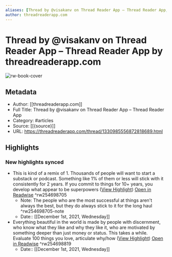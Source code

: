 ```yaml
---
aliases: [Thread by @visakanv on Thread Reader App – Thread Reader App, Thread by @visakanv on Thread Reader App – Thread Reader App]
author: threadreaderapp.com
---
```

# Thread by @visakanv on Thread Reader App – Thread Reader App by threadreaderapp.com

![rw-book-cover](https://readwise-assets.s3.amazonaws.com/static/images/article0.00998d930354.png)

## Metadata
- Author: [[threadreaderapp.com]]
- Full Title: Thread by @visakanv on Thread Reader App – Thread Reader App
- Category: #articles
- Source: [[{source}]]
- URL: https://threadreaderapp.com/thread/1330985556872818689.html

## Highlights
### New highlights synced
- This is kind of a remix of 1. Thousands of people will want to start a substack or podcast. Something like 1% of them or less will stick with it consistently for 2 years. If you commit to things for 10+ years, you develop what appear to be superpowers ([View Highlight](https://threadreaderapp.com/thread/1330985556872818689.html?__readwiseLocation=6%2F11%2F1%2F1%2F11%3A1%2C11%2F1%2F1%2F11%3A7#:~:text=This%20is%20kind%20of%20a%2Cwhat%20appear%20to%20be%20superpowers)) [Open in Readwise](https://readwise.io/open/254698705) ^rw254698705
    - Note: The people who are the most successful at things aren't always the best, but they do always stick to it for the long haul ^rw254698705-note
    - Date:: [[December 1st, 2021, Wednesday]]
- Everything beautiful in the world is made by people with discernment, who know what they like and why they like it, who are motivated by something deeper than just money or status. 
  This takes a while. Evaluate 100 things you love, articulate why/how ([View Highlight](https://threadreaderapp.com/thread/1330985556872818689.html?__readwiseLocation=6%2F15%2F1%2F1%2F11%3A1%2C10%2F15%2F1%2F1%2F11%3A69#:~:text=Everything%20beautiful%20in%20the%20world%2Cthings%20you%20love%2C%20articulate%20why%2Fhow)) [Open in Readwise](https://readwise.io/open/254698819) ^rw254698819
    - Date:: [[December 1st, 2021, Wednesday]]
